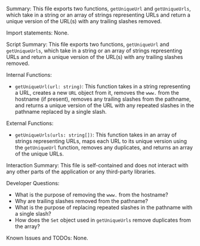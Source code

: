 Summary:
This file exports two functions, `getUniqueUrl` and `getUniqueUrls`, which take in a string or an array of strings representing URLs and return a unique version of the URL(s) with any trailing slashes removed.

Import statements:
None.

Script Summary:
This file exports two functions, `getUniqueUrl` and `getUniqueUrls`, which take in a string or an array of strings representing URLs and return a unique version of the URL(s) with any trailing slashes removed.

Internal Functions:
- `getUniqueUrl(url: string)`: This function takes in a string representing a URL, creates a new `URL` object from it, removes the `www.` from the hostname (if present), removes any trailing slashes from the pathname, and returns a unique version of the URL with any repeated slashes in the pathname replaced by a single slash.

External Functions:
- `getUniqueUrls(urls: string[])`: This function takes in an array of strings representing URLs, maps each URL to its unique version using the `getUniqueUrl` function, removes any duplicates, and returns an array of the unique URLs.

Interaction Summary:
This file is self-contained and does not interact with any other parts of the application or any third-party libraries.

Developer Questions:
- What is the purpose of removing the `www.` from the hostname?
- Why are trailing slashes removed from the pathname?
- What is the purpose of replacing repeated slashes in the pathname with a single slash?
- How does the `Set` object used in `getUniqueUrls` remove duplicates from the array?

Known Issues and TODOs:
None.